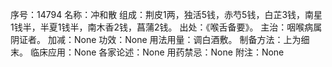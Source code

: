 序号：14794
名称：冲和散
组成：荆皮1两，独活5钱，赤芍5钱，白芷3钱，南星1钱半，半夏1钱半，南木香2钱，菖蒲2钱。
出处：《喉舌备要》。
主治：咽喉病属阴证者。
加减：None
功效：None
用法用量：调白酒敷。
制备方法：上为细末。
临床应用：None
各家论述：None
用药禁忌：None
附注：None
